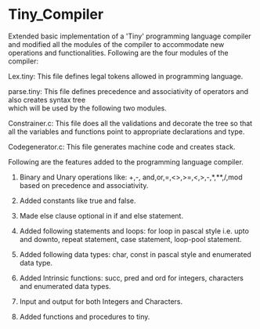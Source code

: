 # Tiny_Compiler

Extended basic implementation of a 'Tiny' programming language compiler and modified all the modules of the compiler to accommodate new operations and functionalities. Following are the four modules of the compiler:

Lex.tiny: This file defines legal tokens allowed in programming language. 

parse.tiny: This file defines precedence and associativity of operators and also creates syntax tree                       
                  which will be used by the following two modules. 

Constrainer.c: This file does all the validations and decorate the tree so that all the variables and                                                           functions point to appropriate declarations and type.

Codegenerator.c: This file generates machine code and creates stack.

Following are the features added to the programming language compiler.

1. Binary and Unary operations like: +,-, and,or,=,<>,>=,<,>,-,*,**,/,mod based on precedence and associativity.

2. Added constants like true and false.

3. Made else clause optional in if and else statement.

4. Added following statements and loops: for loop in pascal style i.e. upto and downto, repeat statement, case statement, loop-pool statement.

5. Added following data types: char, const in pascal style and enumerated data type. 

6. Added Intrinsic functions: succ, pred and ord for integers, characters and enumerated data types.

7. Input and output for both Integers and Characters.

8. Added functions and procedures to tiny.
